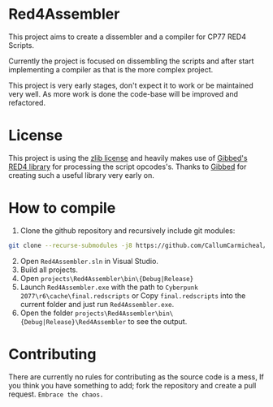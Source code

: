 # Red4Assembler

This project aims to create a dissembler and a compiler for CP77 RED4 Scripts.

Currently the project is focused on dissembling the scripts and after start implementing a compiler as that is the more complex project. 

This project is very early stages, don't expect it to work or be maintained very well. As more work is done the code-base will be improved and refactored.

# License

This project is using the [zlib license](https://choosealicense.com/licenses/zlib/) and heavily makes use of [Gibbed's RED4 library](https://github.com/gibbed/Gibbed.RED4) for processing the script opcodes's.
Thanks to [Gibbed](https://github.com/gibbed) for creating such a useful library very early on. 

# How to compile

1. Clone the github repository and recursively include git modules:
```sh
git clone --recurse-submodules -j8 https://github.com/CallumCarmicheal/Red4Assembler.git
```
2. Open `Red4Assembler.sln` in Visual Studio.
3. Build all projects.
4. Open `projects\Red4Assembler\bin\{Debug|Release}`
5. Launch `Red4Assembler.exe` with the path to `Cyberpunk 2077\r6\cache\final.redscripts` or Copy `final.redscripts` into the current folder and just run `Red4Assembler.exe`.
6. Open the folder `projects\Red4Assembler\bin\{Debug|Release}\Red4Assembler` to see the output.

# Contributing

There are currently no rules for contributing as the source code is a mess, If you think you have something to add; fork the repository and create a pull request. `Embrace the chaos.`